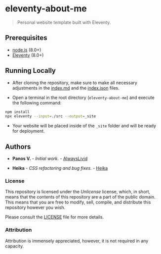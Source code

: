 # eleventy-about-me

> Personal website template built with Eleventy.

## Prerequisites

* [node.js](https://nodejs.org) (8.0+) 
* [Eleventy](https://11ty.io) (8.0+)

## Running Locally

* After cloning the repository, make sure to make all necessary adjustments in the [index.md](src/index.md) and the [index.json](src/index.json) files.

* Open a terminal in the root directory (`eleventy-about-me`) and execute the following command:

```bash
npm install
npx eleventy --input=./src --output=_site
```

* Your website will be placed inside of the `_site` folder and will be ready for deployment.

## Authors

* **Panos V.** - *Initial work.* - [AlwaysLivid](https://alwayslivid.com)

* **Heika** - *CSS refactoring and bug fixes.* - [Heika](https://github.com/heikadog)

### License

This repository is licensed under the *Unlicense* license, which, in short, means that the contents of this repository are a part of the public domain. This means that you are free to modify, sell, compile, and distribute this repository however you wish.

Please consult the [LICENSE](LICENSE) file for more details.

### Attribution

Attribution is immensely appreciated, however, it is not required in any capacity.

